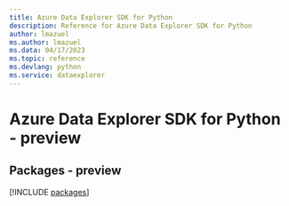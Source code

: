 ```yaml
---
title: Azure Data Explorer SDK for Python
description: Reference for Azure Data Explorer SDK for Python
author: lmazuel
ms.author: lmazuel
ms.data: 04/17/2023
ms.topic: reference
ms.devlang: python
ms.service: dataexplorer
---
```

# Azure Data Explorer SDK for Python - preview
## Packages - preview
[!INCLUDE [packages](data-explorer-index.md)]